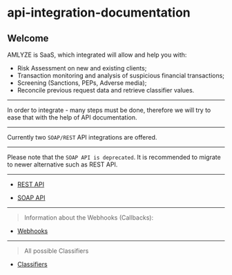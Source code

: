 # api-integration-documentation

## Welcome

AMLYZE is SaaS, which integrated will allow and help you with:
* Risk Assessment on new and existing clients;
* Transaction monitoring and analysis of suspicious financial transactions;
* Screening (Sanctions, PEPs, Adverse media);
* Reconcile previous request data and retrieve classifier values.

---
In order to integrate - many steps must be done, therefore we will try to ease that with the help of API documentation.

---

Currently two `SOAP/REST` API integrations are offered. 

---
Please note that the `SOAP API is deprecated`. It is recommended to migrate to newer alternative such as REST API.

---


* [REST API](Rest/README.md)

* [SOAP API](Soap/README.md)

---
> Information about the Webhooks (Callbacks):
* [Webhooks](Webhooks/README.md)

---

> All possible Classifiers
* [Classifiers](Classifiers/classifiers.md)